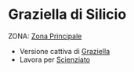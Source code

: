 # Graziella di Silicio


ZONA: [Zona Principale](../Zone/Zona%20Principale.md)

- Versione cattiva di [Graziella](../NPC/Graziella.md)
- Lavora per [Scienziato](Scienziato.md)
